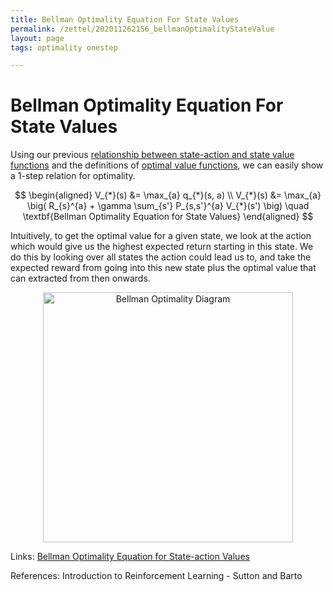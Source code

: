 ```yaml
---
title: Bellman Optimality Equation For State Values
permalink: /zettel/202011262156_bellmanOptimalityStateValue
layout: page
tags: optimality onestep

---
```

# Bellman Optimality Equation For State Values

Using our previous [relationship between state-action and state value functions](202011262125_stateActionTostatevalue) 
and the definitions of [optimal value functions](202011262033_optimalValueFunctions), 
we can easily show a 1-step relation for optimality.

$$
\begin{aligned}
V_{*}(s) &= \max_{a} q_{*}(s, a) \\
V_{*}(s) &= \max_{a} \big( R_{s}^{a} + \gamma \sum_{s'} P_{s,s'}^{a} V_{*}(s') \big) \quad \textbf{Bellman Optimality Equation for State Values}
\end{aligned}
$$

Intuitively, to get the optimal value for a given state, we look at the action which would give us the highest expected 
return starting in this state. We do this by looking over all states the action could lead us to, and take the expected 
reward from going into this new state plus the optimal value that can extracted from then onwards. 

<center><img src="https://miro.medium.com/max/1058/1*6YVaMjuJV2IuZb6y_Zpo2w.png"
     alt="Bellman Optimality Diagram"
     class="center"
     style="width: 400px;" /></center>

Links: [Bellman Optimality Equation for State-action Values](202011291755_bellmanOptimalityStateActionValue)

References: Introduction to Reinforcement Learning - Sutton and Barto

